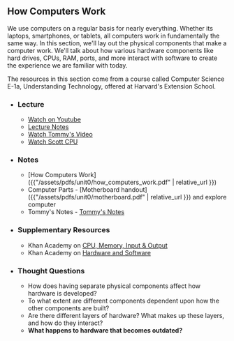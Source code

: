 ## How Computers Work

We use computers on a regular basis for nearly everything. Whether its laptops, smartphones, or tablets, all computers work in fundamentally the same way. In this section, we'll lay out the physical components that make a computer work. We'll talk about how various hardware components like hard drives, CPUs, RAM, ports, and more interact with software to create the experience we are familiar with today.

The resources in this section come from a course called Computer Science E-1a, Understanding Technology, offered at Harvard's Extension School.

- ### Lecture
  - [Watch on Youtube](https://www.youtube.com/embed/6mbFO0ZLMW8?start=984&end=3540;)
  - [Lecture Notes](https://cdn.cs50.net/cscie1a/2017/fall/lectures/hardware/notes/hardware.html)
  - [Watch Tommy's Video](https://youtu.be/Q2mOfJSG7rc)
  - [Watch Scott CPU](https://www.youtube.com/embed/cNN_tTXABUA)
  
<!--  - [Watch on Youtube](https://www.youtube.com/embed/6mbFO0ZLMW8)
  - [Watch on the CS50 Video Player](https://video.cs50.net/cscie1a/2017/fall/lectures/hardware)
  - [Download Lecture](https://cdn.cs50.net/cscie1a/2017/fall/lectures/hardware/hardware-720p.mp4?download) -->
- ### Notes
  - [How Computers Work]({{"/assets/pdfs/unit0/how_computers_work.pdf" | relative_url }})
  - Computer Parts - [Motherboard handout]({{"/assets/pdfs/unit0/motherboard.pdf" | relative_url }}) and explore computer
  - Tommy's Notes - [Tommy's Notes](http://cse1.net/recaps/powerup)
  
- ### Supplementary Resources
  - Khan Academy on [CPU, Memory, Input & Output](https://www.youtube.com/embed/MMzdKTtUIFM)
  - Khan Academy on [Hardware and Software](https://www.youtube.com/embed/VzVSt6jxiqw)

- ### Thought Questions
  - How does having separate physical components affect how hardware is developed?
  - To what extent are different components dependent upon how the other components are built?
  - Are there different layers of hardware? What makes up these layers, and how do they interact?
  - <b>What happens to hardware that becomes outdated?</b>
